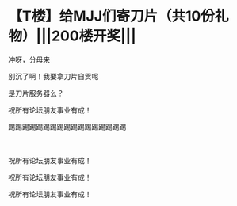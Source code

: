 # 【T楼】给MJJ们寄刀片（共10份礼物）|||200楼开奖|||


冲呀，分母来

别沉了啊！我要拿刀片自贡呢

是刀片服务器么？

祝所有论坛朋友事业有成！

踢踢踢踢踢踢踢踢踢踢踢踢踢踢踢踢踢<br />


<br />
<br />
祝所有论坛朋友事业有成！<br />


祝所有论坛朋友事业有成！

祝所有论坛朋友事业有成！
